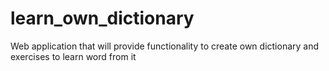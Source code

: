 # learn_own_dictionary
Web application that will provide functionality to create own dictionary and exercises to learn word from it
